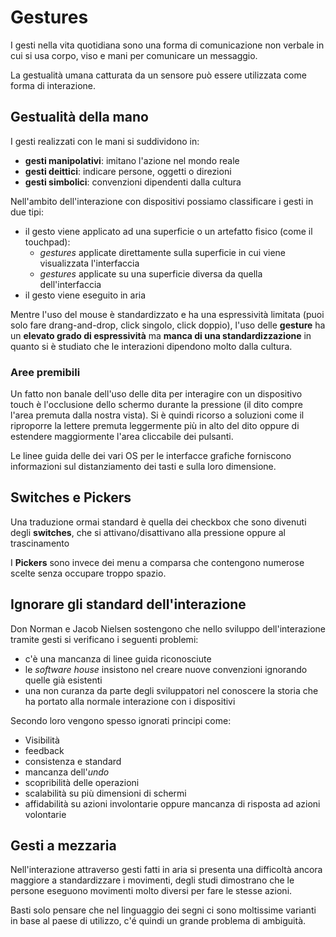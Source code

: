 ﻿# Gestures

I gesti nella vita quotidiana sono una forma di comunicazione non verbale in cui si usa corpo, viso e mani per comunicare un messaggio.

La gestualità umana catturata da un sensore può essere utilizzata come forma di interazione.

## Gestualità della mano

I gesti realizzati con le mani si suddividono in:
- **gesti manipolativi**: imitano l'azione nel mondo reale
- **gesti deittici**: indicare persone, oggetti o direzioni
- **gesti simbolici**: convenzioni dipendenti dalla cultura

Nell'ambito dell'interazione con dispositivi possiamo classificare i gesti in due tipi:
- il gesto viene applicato ad una superficie o un artefatto fisico (come il touchpad):
	- *gestures* applicate direttamente sulla superficie in cui viene visualizzata l'interfaccia
	- *gestures* applicate su una superficie diversa da quella dell'interfaccia
- il gesto viene eseguito in aria

Mentre l'uso del mouse è standardizzato e ha una espressività limitata (puoi solo fare drang-and-drop, click singolo, click doppio), l'uso delle **gesture** ha un **elevato grado di espressività** ma **manca di una standardizzazione** in quanto si è studiato che le interazioni dipendono molto dalla cultura.

### Aree premibili

Un fatto non banale dell'uso delle dita per interagire con un dispositivo touch è l'occlusione dello schermo durante la pressione (il dito compre l'area premuta dalla nostra vista).
Si è quindi ricorso a soluzioni come il riproporre la lettere premuta leggermente più in alto del dito oppure di estendere maggiormente l'area cliccabile dei pulsanti.

Le linee guida delle dei vari OS per le interfacce grafiche forniscono informazioni sul distanziamento dei tasti e sulla loro dimensione.

## Switches e Pickers

Una traduzione ormai standard è quella dei checkbox che sono divenuti degli **switches**, che si attivano/disattivano alla pressione oppure al trascinamento

I **Pickers** sono invece dei menu a comparsa che contengono numerose scelte senza occupare troppo spazio.

## Ignorare gli standard dell'interazione

Don Norman e Jacob Nielsen sostengono che nello sviluppo dell'interazione tramite gesti si verificano i seguenti problemi:

- c'è una mancanza di linee guida riconosciute
- le *software house* insistono nel creare nuove convenzioni ignorando quelle già esistenti
- una non curanza da parte degli sviluppatori nel conoscere la storia che ha portato alla normale interazione con i dispositivi

Secondo loro vengono spesso ignorati principi come:
- Visibilità
- feedback
- consistenza e standard
- mancanza dell'*undo*
- scopribilità delle operazioni
- scalabilità su più dimensioni di schermi
- affidabilità su azioni involontarie oppure mancanza di risposta ad azioni volontarie 

## Gesti a mezzaria

Nell'interazione attraverso gesti fatti in aria si presenta una difficoltà ancora maggiore a standardizzare i movimenti, degli studi dimostrano che le persone eseguono movimenti molto diversi per fare le stesse azioni.

Basti solo pensare che nel linguaggio dei segni ci sono moltissime varianti in base al paese di utilizzo, c'é quindi un grande problema di ambiguità.


